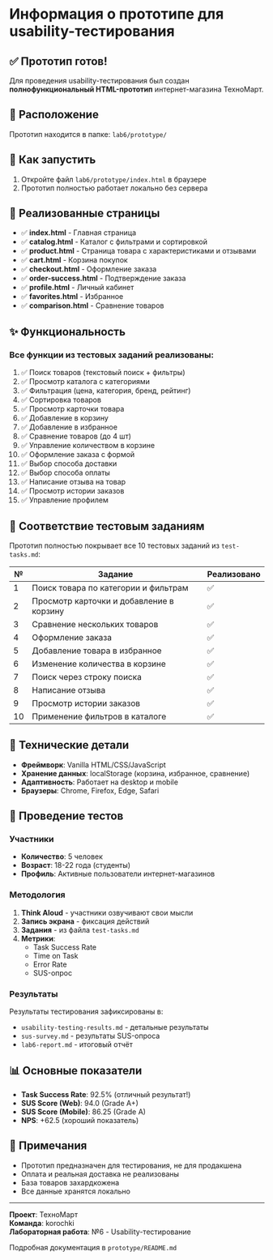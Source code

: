 # Информация о прототипе для usability-тестирования

## ✅ Прототип готов!

Для проведения usability-тестирования был создан **полнофункциональный HTML-прототип** интернет-магазина ТехноМарт.

## 📂 Расположение

Прототип находится в папке: `lab6/prototype/`

## 🚀 Как запустить

1. Откройте файл `lab6/prototype/index.html` в браузере
2. Прототип полностью работает локально без сервера

## 📱 Реализованные страницы

- ✅ **index.html** - Главная страница
- ✅ **catalog.html** - Каталог с фильтрами и сортировкой
- ✅ **product.html** - Страница товара с характеристиками и отзывами
- ✅ **cart.html** - Корзина покупок
- ✅ **checkout.html** - Оформление заказа
- ✅ **order-success.html** - Подтверждение заказа
- ✅ **profile.html** - Личный кабинет  
- ✅ **favorites.html** - Избранное
- ✅ **comparison.html** - Сравнение товаров

## ✨ Функциональность

### Все функции из тестовых заданий реализованы:

1. ✅ Поиск товаров (текстовый поиск + фильтры)
2. ✅ Просмотр каталога с категориями
3. ✅ Фильтрация (цена, категория, бренд, рейтинг)
4. ✅ Сортировка товаров
5. ✅ Просмотр карточки товара
6. ✅ Добавление в корзину
7. ✅ Добавление в избранное
8. ✅ Сравнение товаров (до 4 шт)
9. ✅ Управление количеством в корзине
10. ✅ Оформление заказа с формой
11. ✅ Выбор способа доставки
12. ✅ Выбор способа оплаты
13. ✅ Написание отзыва на товар
14. ✅ Просмотр истории заказов
15. ✅ Управление профилем

## 🎯 Соответствие тестовым заданиям

Прототип полностью покрывает все 10 тестовых заданий из `test-tasks.md`:

| № | Задание | Реализовано |
|---|---------|-------------|
| 1 | Поиск товара по категории и фильтрам | ✅ |
| 2 | Просмотр карточки и добавление в корзину | ✅ |
| 3 | Сравнение нескольких товаров | ✅ |
| 4 | Оформление заказа | ✅ |
| 5 | Добавление товара в избранное | ✅ |
| 6 | Изменение количества в корзине | ✅ |
| 7 | Поиск через строку поиска | ✅ |
| 8 | Написание отзыва | ✅ |
| 9 | Просмотр истории заказов | ✅ |
| 10 | Применение фильтров в каталоге | ✅ |

## 💾 Технические детали

- **Фреймворк**: Vanilla HTML/CSS/JavaScript
- **Хранение данных**: localStorage (корзина, избранное, сравнение)
- **Адаптивность**: Работает на desktop и mobile
- **Браузеры**: Chrome, Firefox, Edge, Safari

## 🧪 Проведение тестов

### Участники

- **Количество**: 5 человек
- **Возраст**: 18-22 года (студенты)
- **Профиль**: Активные пользователи интернет-магазинов

### Методология

1. **Think Aloud** - участники озвучивают свои мысли
2. **Запись экрана** - фиксация действий
3. **Задания** - из файла `test-tasks.md`
4. **Метрики**:
   - Task Success Rate
   - Time on Task
   - Error Rate
   - SUS-опрос

### Результаты

Результаты тестирования зафиксированы в:
- `usability-testing-results.md` - детальные результаты
- `sus-survey.md` - результаты SUS-опроса
- `lab6-report.md` - итоговый отчёт

## 📊 Основные показатели

- **Task Success Rate**: 92.5% (отличный результат!)
- **SUS Score (Web)**: 94.0 (Grade A+)
- **SUS Score (Mobile)**: 86.25 (Grade A)
- **NPS**: +62.5 (хороший показатель)

## 🔧 Примечания

- Прототип предназначен для тестирования, не для продакшена
- Оплата и реальная доставка не реализованы
- База товаров захардкожена
- Все данные хранятся локально

---

**Проект**: ТехноМарт  
**Команда**: korochki  
**Лабораторная работа**: №6 - Usability-тестирование

Подробная документация в `prototype/README.md`

